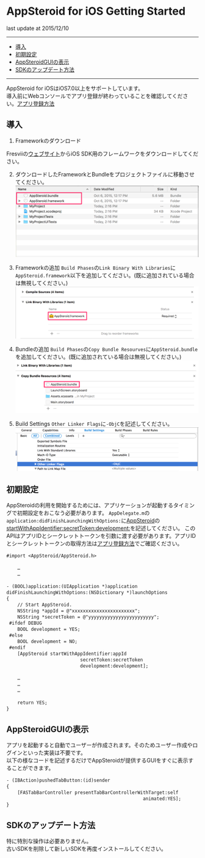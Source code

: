 # AppSteroid for iOS Getting Started

last update at 2015/12/10

---

- [導入](#Installation)
- [初期設定](#Initialization)
- [AppSteroidGUIの表示](#ShowGUI)
- [SDKのアップデート方法](#HowToUpdate)

---

AppSteroid for iOSはiOS7.0以上をサポートしています。  
導入前にWebコンソールでアプリ登録が終わっていることを確認してください。[アプリ登録方法](./2_AppRegistration.md)

## <a name="Installation"> 導入 </a>

1. Frameworkのダウンロード

Fresviiの[ウェブサイト](https://fresvii.com/downloads)からiOS SDK用のフレームワークをダウンロードしてください。

2. ダウンロードしたFrameworkとBundleをプロジェクトファイルに移動させてください。
![directory](GetStarted/Images/ss_fresvii_04.png "Framework and Bundle")

3. Frameworkの追加
`Build Phases`の`Link Binary With Libraries`に`AppSteroid.framework`以下を追加してください。(既に追加されている場合は無視してください。)
![framework](GetStarted/Images/ss_fresvii_01.png "AppSteroid.framework")

4. Bundleの追加
`Build Phases`の`Copy Bundle Resourves`に`AppSteroid.bundle`を追加してください。(既に追加されている場合は無視してください。)
![bundle](GetStarted/Images/ss_fresvii_02.png "AppSteroid.bundle")

5. Build Settings
`Other Linker Flags`に`-ObjC`を記述してください。
![flags](GetStarted/Images/ss_fresvii_03.png "Flags")

## <a name="Initialization"> 初期設定 </a>

AppSteroidの利用を開始するためには、アプリケーションが起動するタイミングで初期設定をおこなう必要があります。
`AppDelegate.m`の`application:didFinishLaunchingWithOptions:`に[AppSteroid](7_Spec.md#AppSteroid)の[startWithAppIdentifier:secretToken:development:](7_Spec.md#AppSteroid.startWithAppIdentifiersecretTokendevelopment)を記述してください。
このAPIはアプリIDとシークレットトークンを引数に渡す必要があります。アプリIDとシークレットトークンの取得方法は[アプリ登録方法](./2_AppRegistration.md)でご確認ください。

```obj-c
#import <AppSteroid/AppSteroid.h>

    …
    …

- (BOOL)application:(UIApplication *)application
didFinishLaunchingWithOptions:(NSDictionary *)launchOptions
{
    // Start AppSteroid.
    NSString *appId = @"xxxxxxxxxxxxxxxxxxxxxxx";
    NSString *secretToken = @"yyyyyyyyyyyyyyyyyyyyyyyy";
 #ifdef DEBUG
    BOOL development = YES;
 #else
    BOOL development = NO;
 #endif
    [AppSteroid startWithAppIdentifier:appId
                           secretToken:secretToken
                           development:development];

	…
	…
	…

	return YES;
}
```

## <a name="ShowGUI"> AppSteroidGUIの表示 </a>

アプリを起動すると自動でユーザーが作成されます。そのためユーザー作成やログインといった実装は不要です。  
以下の様なコードを記述するだけでAppSteroidが提供するGUIをすぐに表示することができます。

```obj-c
- (IBAction)pushedTabButton:(id)sender
{
    [FASTabBarController presentTabBarControllerWithTarget:self
                                                  animated:YES];
}
```

## <a name="HowToUpdate"> SDKのアップデート方法 </a>

特に特別な操作は必要ありません。  
古いSDKを削除して新しいSDKを再度インストールしてください。
